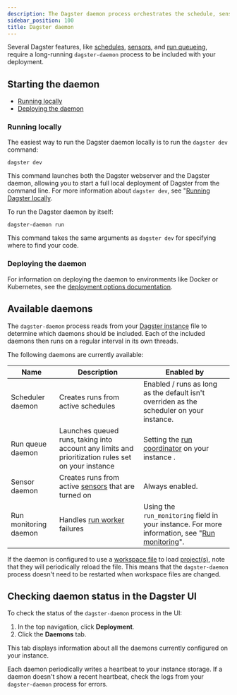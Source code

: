 ```yaml
---
description: The Dagster daemon process orchestrates the schedule, sensor, run queue, and run monitoring daemons.
sidebar_position: 100
title: Dagster daemon
---
```


Several Dagster features, like [schedules](/guides/automate/schedules), [sensors](/guides/automate/sensors), and [run queueing](/deployment/execution/customizing-run-queue-priority), require a long-running `dagster-daemon` process to be included with your deployment.

## Starting the daemon

- [Running locally](#running-locally)
- [Deploying the daemon](#deploying-the-daemon)

### Running locally

<Tabs>
  <TabItem value="Running the daemon and webserver" label="Running the daemon and webserver">

The easiest way to run the Dagster daemon locally is to run the `dagster dev` command:

```shell
dagster dev
```

This command launches both the Dagster webserver and the Dagster daemon, allowing you to start a full local deployment of Dagster from the command line. For more information about `dagster dev`, see "[Running Dagster locally](/deployment/oss/deployment-options/running-dagster-locally).

  </TabItem>
  <TabItem value="Running only the daemon" label="Running only the daemon">

To run the Dagster daemon by itself:

```shell
dagster-daemon run
```

This command takes the same arguments as `dagster dev` for specifying where to find your code.

  </TabItem>
</Tabs>

### Deploying the daemon

For information on deploying the daemon to environments like Docker or Kubernetes, see the [deployment options documentation](/deployment/oss/deployment-options).

## Available daemons

The `dagster-daemon` process reads from your [Dagster instance](/deployment/oss/oss-instance-configuration) file to determine which daemons should be included. Each of the included daemons then runs on a regular interval in its own threads.

The following daemons are currently available:

| Name                  | Description                                                                                        | Enabled by                                                                                                                                                                                        |
| --------------------- | -------------------------------------------------------------------------------------------------- | ------------------------------------------------------------------------------------------------------------------------------------------------------------------------------------------------- |
| Scheduler daemon      | Creates runs from active schedules                                                                 | Enabled / runs as long as the default <PyObject section="schedules-sensors" module="dagster._core.scheduler" object="DagsterDaemonScheduler"/> isn't overriden as the scheduler on your instance. |
| Run queue daemon      | Launches queued runs, taking into account any limits and prioritization rules set on your instance | Setting the [run coordinator](/deployment/execution/run-coordinators) on your instance <PyObject section="internals" module="dagster._core.run_coordinator" object="QueuedRunCoordinator" />.  |
| Sensor daemon         | Creates runs from active [sensors](/guides/automate/sensors) that are turned on                   | Always enabled.                                                                                                                                                                                   |
| Run monitoring daemon | Handles [run worker](/deployment/oss/oss-deployment-architecture#job-execution-flow) failures       | Using the `run_monitoring` field in your instance. For more information, see "[Run monitoring](/deployment/execution/run-monitoring)".                                                         |

If the daemon is configured to use a [workspace file](/deployment/code-locations/workspace-yaml) to load [project(s)](/deployment/code-locations), note that they will periodically reload the file. This means that the `dagster-daemon` process doesn't need to be restarted when workspace files are changed.

## Checking daemon status in the Dagster UI

To check the status of the `dagster-daemon` process in the UI:

1. In the top navigation, click **Deployment**.
2. Click the **Daemons** tab.

This tab displays information about all the daemons currently configured on your instance.

Each daemon periodically writes a heartbeat to your instance storage. If a daemon doesn't show a recent heartbeat, check the logs from your `dagster-daemon` process for errors.
